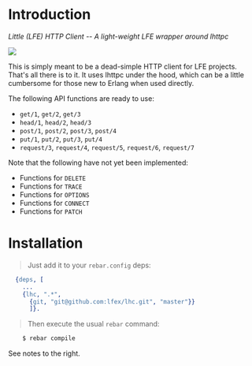 # Introduction

*Little (LFE) HTTP Client -- A light-weight LFE wrapper around lhttpc*

<a href="images/lhc.jpg"><img src="images/lhc-small.jpg" /></a>

This is simply meant to be a dead-simple HTTP client for LFE projects. That's
all there is to it. It uses lhttpc under the hood, which can be a little
cumbersome for those new to Erlang when used directly.

<aside class="success">
The following API functions are ready to use:
<ul>
<li><code>get/1</code>, <code>get/2</code>, <code>get/3</code></li>
<li><code>head/1</code>, <code>head/2</code>, <code>head/3</code></li>
<li><code>post/1</code>, <code>post/2</code>, <code>post/3</code>, <code>post/4</code></li>
<li><code>put/1</code>, <code>put/2</code>, <code>put/3</code>, <code>put/4</code></li>
<li><code>request/3</code>, <code>request/4</code>, <code>request/5</code>,
<code>request/6</code>, <code>request/7</code></li>
</ul>
</aside>

<aside class="caution">
Note that the following have not yet been implemented:
<ul>
<li>Functions for <code>DELETE</code></li>
<li>Functions for <code>TRACE</code></li>
<li>Functions for <code>OPTIONS</code></li>
<li>Functions for <code>CONNECT</code></li>
<li>Functions for <code>PATCH</code></li>
</ul>
</aside>

# Installation


> Just add it to your ``rebar.config`` deps:

```erlang
  {deps, [
    ...
    {lhc, ".*",
      {git, "git@github.com:lfex/lhc.git", "master"}}
      ]}.
```

> Then execute the usual ``rebar`` command:

```bash
    $ rebar compile
```

See notes to the right.

